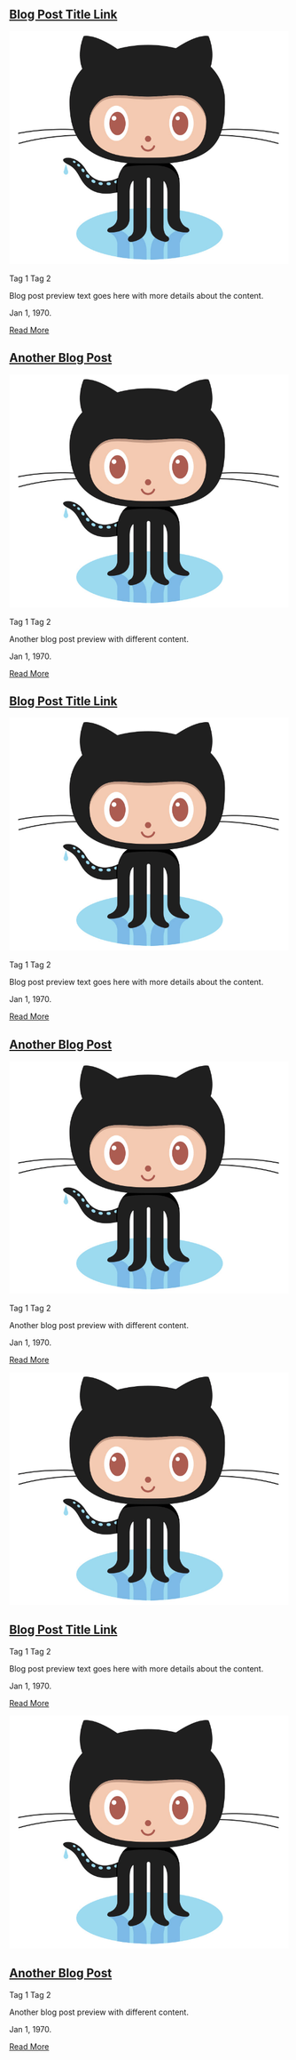 <div class="card-list">
  <div class="card">

  ## [Blog Post Title Link](#)

  ![Blog Post Image](images/octocat.jpg)

  <span class='badge'> Tag 1</span> <span class='badge'> Tag 2</span>

  Blog post preview text goes here with more details about the content.  

  Jan 1, 1970. 

  [Read More](# ":class=navpill")

 </div>
 <div class="card">

 ## [Another Blog Post](#)

 ![Blog Post Image](images/octocat.jpg)

 <span class='badge'> Tag 1</span> <span class='badge'> Tag 2</span>

 Another blog post preview with different content.  

 Jan 1, 1970. 

 [Read More](# ":class=navpill")
    
 </div>
</div>

<div class="card-list">
  <div class="card-rounded">

  ## [Blog Post Title Link](#)

  ![Blog Post Image](images/octocat.jpg)

  <span class='badge'> Tag 1</span> <span class='badge'> Tag 2</span>

  Blog post preview text goes here with more details about the content.  

  Jan 1, 1970. 

  [Read More](# ":class=navpill")

 </div>
 <div class="card-rounded">

 ## [Another Blog Post](#)
 
 ![Blog Post Image](images/octocat.jpg)

 <span class='badge'> Tag 1</span> <span class='badge'> Tag 2</span>

 Another blog post preview with different content.  

 Jan 1, 1970. 

 [Read More](# ":class=navpill")
    
 </div>
</div>

<div class="card-list">
  <div class="card-rounded">

  ![Blog Post Image](images/octocat.jpg)

  ## [Blog Post Title Link](#)

  <span class='badge'> Tag 1</span> <span class='badge'> Tag 2</span>
  
  Blog post preview text goes here with more details about the content.  

  Jan 1, 1970. 

  [Read More](# ":class=navpill")

 </div>
 <div class="card-rounded">
 
 ![Blog Post Image](images/octocat.jpg)

  ## [Another Blog Post](#)

 <span class='badge'> Tag 1</span> <span class='badge'> Tag 2</span>

 Another blog post preview with different content.  

 Jan 1, 1970. 

 [Read More](# ":class=navpill")
    
 </div>
</div>
